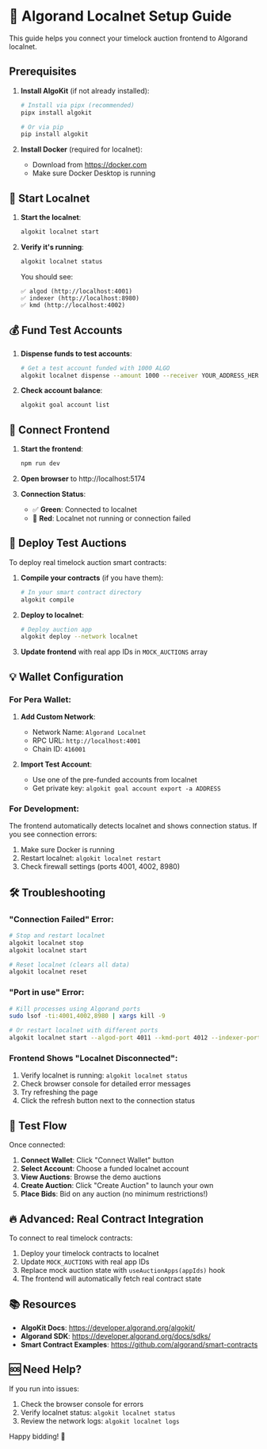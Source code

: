 # 🚀 Algorand Localnet Setup Guide

This guide helps you connect your timelock auction frontend to Algorand localnet.

## Prerequisites

1. **Install AlgoKit** (if not already installed):
   ```bash
   # Install via pipx (recommended)
   pipx install algokit
   
   # Or via pip
   pip install algokit
   ```

2. **Install Docker** (required for localnet):
   - Download from https://docker.com
   - Make sure Docker Desktop is running

## 🔧 Start Localnet

1. **Start the localnet**:
   ```bash
   algokit localnet start
   ```

2. **Verify it's running**:
   ```bash
   algokit localnet status
   ```

   You should see:
   ```
   ✅ algod (http://localhost:4001)
   ✅ indexer (http://localhost:8980) 
   ✅ kmd (http://localhost:4002)
   ```

## 💰 Fund Test Accounts

1. **Dispense funds to test accounts**:
   ```bash
   # Get a test account funded with 1000 ALGO
   algokit localnet dispense --amount 1000 --receiver YOUR_ADDRESS_HERE
   ```

2. **Check account balance**:
   ```bash
   algokit goal account list
   ```

## 🔗 Connect Frontend

1. **Start the frontend**:
   ```bash
   npm run dev
   ```

2. **Open browser** to http://localhost:5174

3. **Connection Status**:
   - ✅ **Green**: Connected to localnet
   - 🔴 **Red**: Localnet not running or connection failed

## 🎯 Deploy Test Auctions

To deploy real timelock auction smart contracts:

1. **Compile your contracts** (if you have them):
   ```bash
   # In your smart contract directory
   algokit compile
   ```

2. **Deploy to localnet**:
   ```bash
   # Deploy auction app
   algokit deploy --network localnet
   ```

3. **Update frontend** with real app IDs in `MOCK_AUCTIONS` array

## 💡 Wallet Configuration

### For Pera Wallet:

1. **Add Custom Network**:
   - Network Name: `Algorand Localnet`
   - RPC URL: `http://localhost:4001`
   - Chain ID: `416001`

2. **Import Test Account**:
   - Use one of the pre-funded accounts from localnet
   - Get private key: `algokit goal account export -a ADDRESS`

### For Development:

The frontend automatically detects localnet and shows connection status. If you see connection errors:

1. Make sure Docker is running
2. Restart localnet: `algokit localnet restart`
3. Check firewall settings (ports 4001, 4002, 8980)

## 🛠 Troubleshooting

### "Connection Failed" Error:
```bash
# Stop and restart localnet
algokit localnet stop
algokit localnet start

# Reset localnet (clears all data)
algokit localnet reset
```

### "Port in use" Error:
```bash
# Kill processes using Algorand ports
sudo lsof -ti:4001,4002,8980 | xargs kill -9

# Or restart localnet with different ports
algokit localnet start --algod-port 4011 --kmd-port 4012 --indexer-port 8990
```

### Frontend Shows "Localnet Disconnected":
1. Verify localnet is running: `algokit localnet status`
2. Check browser console for detailed error messages
3. Try refreshing the page
4. Click the refresh button next to the connection status

## 📱 Test Flow

Once connected:

1. **Connect Wallet**: Click "Connect Wallet" button
2. **Select Account**: Choose a funded localnet account  
3. **View Auctions**: Browse the demo auctions
4. **Create Auction**: Click "Create Auction" to launch your own
5. **Place Bids**: Bid on any auction (no minimum restrictions!)

## 🔥 Advanced: Real Contract Integration

To connect to real timelock contracts:

1. Deploy your timelock contracts to localnet
2. Update `MOCK_AUCTIONS` with real app IDs
3. Replace mock auction state with `useAuctionApps(appIds)` hook
4. The frontend will automatically fetch real contract state

## 📚 Resources

- **AlgoKit Docs**: https://developer.algorand.org/algokit/
- **Algorand SDK**: https://developer.algorand.org/docs/sdks/
- **Smart Contract Examples**: https://github.com/algorand/smart-contracts

## 🆘 Need Help?

If you run into issues:
1. Check the browser console for errors
2. Verify localnet status: `algokit localnet status`
3. Review the network logs: `algokit localnet logs`

Happy bidding! 🎯